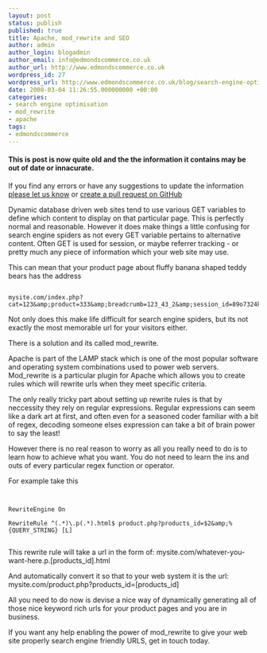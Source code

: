 ```yaml
---
layout: post
status: publish
published: true
title: Apache, mod_rewrite and SEO
author: admin
author_login: blogadmin
author_email: info@edmondscommerce.co.uk
author_url: http://www.edmondscommerce.co.uk
wordpress_id: 27
wordpress_url: http://www.edmondscommerce.co.uk/blog/search-engine-optimisation/apache-mod_rewrite-and-seo/
date: 2008-03-04 11:26:55.000000000 +00:00
categories:
- search engine optimisation
- mod_rewrite
- apache
tags:
- edmondscommerce
---
```

<div class="oldpost"><h4>This is post is now quite old and the the information it contains may be out of date or innacurate.</h4>
<p>
If you find any errors or have any suggestions to update the information <a href="http://edmondscommerce.github.io/contact-us/index.html">please let us know</a>
or <a href="https://github.com/edmondscommerce/edmondscommerce.github.io">create a pull request on GitHub</a>
</p>
</div>
Dynamic database driven web sites tend to use various GET variables to define which content to display on that particular page. This is perfectly normal and reasonable. However it does make things a little confusing for search engine spiders as not every GET variable pertains to alternative content. Often GET is used for session, or maybe referrer tracking - or pretty much any piece of information which your web site may use.

This can mean that your product page about fluffy banana shaped teddy bears has the address 
```

mysite.com/index.php?cat=123&amp;product=333&amp;breadcrumb=123_43_2&amp;session_id=89o7324kjhlef8y234h

```
Not only does this make life difficult for search engine spiders, but its not exactly the most memorable url for your visitors either.

There is a solution and its called mod_rewrite.

Apache is part of the LAMP stack which is one of the most popular software and operating system combinations used to power web servers. Mod_rewrite is a particular plugin for Apache which allows you to create rules which will rewrite urls when they meet specific criteria.

The only really tricky part about setting up rewrite rules is that by neccessity they rely on regular expressions. Regular expressions can seem like a dark art at first, and often even for a seasoned coder familiar with a bit of regex, decoding someone elses expression can take a bit of brain power to say the least!

However there is no real reason to worry as all you really need to do is to learn how to achieve what you want. You do not need to learn the ins and outs of every particular regex function or operator.

For example take this

```


RewriteEngine On

RewriteRule ^(.*)\.p(.*).html$ product.php?products_id=$2&amp;%{QUERY_STRING} [L]


```

This rewrite rule will take a url in the form of:
mysite.com/whatever-you-want-here.p.[products_id].html

And automatically convert it so that to your web system it is the url:
mysite.com/product.php?products_id=[products_id]

All you need to do now is devise a nice way of dynamically generating all of those nice keyword rich urls for your product pages and you are in business.

If you want any help enabling the power of mod_rewrite to give your web site properly search engine friendly URLS, get in touch today.

